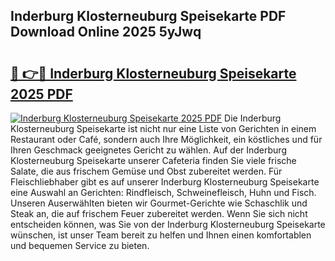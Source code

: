 ## Inderburg Klosterneuburg Speisekarte PDF Download Online 2025 5yJwq

# <h2><a href="http://gcdvqhl.nevu.top/?p=Inderburg+Klosterneuburg+Speisekarte">🔗 👉🔴 Inderburg Klosterneuburg Speisekarte 2025 PDF</a></h2>

[![Inderburg Klosterneuburg Speisekarte 2025 PDF](https://i.imgur.com/dBaPXMq.png)](http://gcdvqhl.nevu.top/?p=Inderburg+Klosterneuburg+Speisekarte)
Die Inderburg Klosterneuburg Speisekarte ist nicht nur eine Liste von Gerichten in einem Restaurant oder Café, sondern auch Ihre Möglichkeit, ein köstliches und für Ihren Geschmack geeignetes Gericht zu wählen. Auf der Inderburg Klosterneuburg Speisekarte unserer Cafeteria finden Sie viele frische Salate, die aus frischem Gemüse und Obst zubereitet werden. Für Fleischliebhaber gibt es auf unserer Inderburg Klosterneuburg Speisekarte eine Auswahl an Gerichten: Rindfleisch, Schweinefleisch, Huhn und Fisch. Unseren Auserwählten bieten wir Gourmet-Gerichte wie Schaschlik und Steak an, die auf frischem Feuer zubereitet werden. Wenn Sie sich nicht entscheiden können, was Sie von der Inderburg Klosterneuburg Speisekarte wünschen, ist unser Team bereit zu helfen und Ihnen einen komfortablen und bequemen Service zu bieten.
